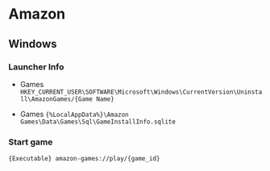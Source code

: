 # Amazon

## Windows

### Launcher Info

- Games
  `HKEY_CURRENT_USER\SOFTWARE\Microsoft\Windows\CurrentVersion\Uninstall\AmazonGames/{Game Name}`

- Games
  `{%LocalAppData%}\Amazon Games\Data\Games\Sql\GameInstallInfo.sqlite`

### Start game

`{Executable} amazon-games://play/{game_id}`

